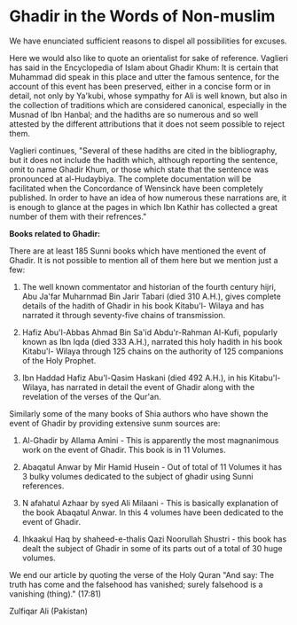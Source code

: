 Ghadir in the Words of Non-muslim
=================================

We have enunciated sufficient reasons to dispel all possibilities for
excuses.

Here we would also like to quote an orientalist for sake of reference.
Vaglieri has said in the Encyclopedia of Islam about Ghadir Khum: It is
certain that Muhammad did speak in this place and utter the famous
sentence, for the account of this event has been preserved, either in a
concise form or in detail, not only by Ya'kubi, whose sympathy for Ali
is well known, but also in the collection of traditions which are
considered canonical, especially in the Musnad of Ibn Hanbal; and the
hadiths are so numerous and so well attested by the different
attributions that it does not seem possible to reject them.

Vaglieri continues, "Several of these hadiths are cited in the
bibliography, but it does not include the hadith which, although
reporting the sentence, omit to name Ghadir Khum, or those which state
that the sentence was pronounced at al-Hudaybiya. The complete
documentation will be facilitated when the Concordance of Wensinck have
been completely published. In order to have an idea of how numerous
these narrations are, it is enough to glance at the pages in which Ibn
Kathir has collected a great number of them with their refrences."

**Books related to Ghadir:**

There are at least 185 Sunni books which have mentioned the event of
Ghadir. It is not possible to mention all of them here but we mention
just a few:

1. The well known commentator and historian of the fourth century
hijri, Abu Ja'far Muharnmad Bin Jarir Tabari (died 310 A.H.), gives
complete details of the hadith of Ghadir in his book Kitabu'l- Wilaya
and has narrated it through seventy-five chains of transmission.

2. Hafiz Abu'l-Abbas Ahmad Bin Sa'id Abdu'r-Rahman Al-Kufi, popularly
known as Ibn Iqda (died 333 A.H.), narrated this holy hadith in his book
Kitabu'l- Wilaya through 125 chains on the authority of 125 companions
of the Holy Prophet.

3. Ibn Haddad Hafiz Abu'l-Qasim Haskani (died 492 A.H.), in his
Kitabu'l- Wilaya, has narrated in detail the event of Ghadir along with
the revelation of the verses of the Qur'an.

Similarly some of the many books of Shia authors who have shown the
event of Ghadir by providing extensive sunm sources are:

1. Al-Ghadir by Allama Amini - This is apparently the most magnanimous
work on the event of Ghadir. This book is in 11 Volumes.

2. Abaqatul Anwar by Mir Hamid Husein - Out of total of 11 Volumes it
has 3 bulky volumes dedicated to the subject of ghadir using Sunni
references.

3. N afahatul Azhaar by syed Ali Milaani - This is basically
explanation of the book Abaqatul Anwar. In this 4 volumes have been
dedicated to the event of Ghadir.

4. Ihkaakul Haq by shaheed-e-thalis Qazi Noorullah Shustri - this book
has dealt the subject of Ghadir in some of its parts out of a total of
30 huge volumes.

We end our article by quoting the verse of the Holy Quran "And say: The
truth has come and the falsehood has vanished; surely falsehood is a
vanishing (thing)." (17:81)


Zulfiqar Ali (Pakistan)


